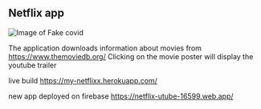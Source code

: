 ## Netflix app

![Image of Fake covid](https://ocdn.eu/images/pulscms/OTY7MDA_/b1dfc67ba2385734a6636a912a11c32a.jpg)

The application downloads information about movies from https://www.themoviedb.org/
Clicking on the movie poster will display the youtube trailer

live build 
https://my-netflixx.herokuapp.com/

new app deployed on firebase
https://netflix-utube-16599.web.app/
